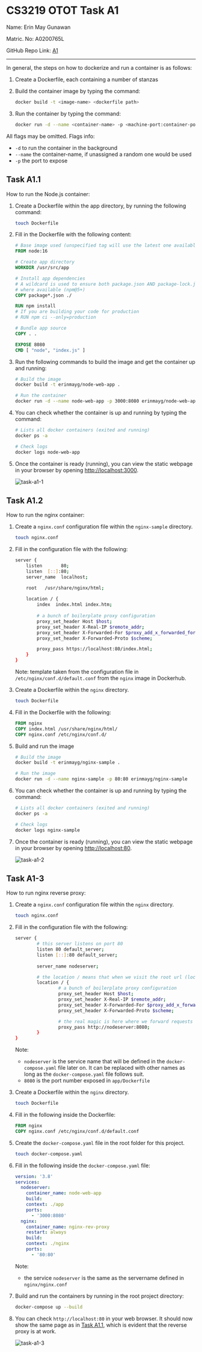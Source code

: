 # CS3219 OTOT Task A1

Name: Erin May Gunawan

Matric. No: A0200765L

GitHub Repo Link: [A1](https://github.com/erinmayg/OTOT-A1)

---

In general, the steps on how to dockerize and run a container is as follows:

1. Create a Dockerfile, each containing a number of stanzas
2. Build the container image by typing the command:

    ```bash
    docker build -t <image-name> <dockerfile path>
    ```

3. Run the container by typing the command:

    ```bash
    docker run -d --name <container-name> -p <machine-port:container-port> <image-name>
    ```

All flags may be omitted. Flags info:

- `-d` to run the container in the background
- `--name` the container-name, if unassigned a random one would be used
- `-p` the port to expose

## Task A1.1

How to run the Node.js container:

1. Create a Dockerfile within the app directory, by running the following command:

    ```bash
    touch Dockerfile
    ```

1. Fill in the Dockerfile with the following content:

    ```Dockerfile
    # Base image used (unspecified tag will use the latest one available in Dockerhub)
    FROM node:16

    # Create app directory
    WORKDIR /usr/src/app

    # Install app dependencies
    # A wildcard is used to ensure both package.json AND package-lock.json are copied
    # where available (npm@5+)
    COPY package*.json ./

    RUN npm install
    # If you are building your code for production
    # RUN npm ci --only=production

    # Bundle app source
    COPY . .

    EXPOSE 8080
    CMD [ "node", "index.js" ]
    ```

1. Run the following commands to build the image and get the container up and running:

    ```bash
    # Build the image
    docker build -t erinmayg/node-web-app .

    # Run the container
    docker run -d --name node-web-app -p 3000:8080 erinmayg/node-web-app
    ```

1. You can check whether the container is up and running by typing the command:

    ```bash
    # Lists all docker containers (exited and running)
    docker ps -a

    # Check logs
    docker logs node-web-app
    ```

1. Once the container is ready (running), you can view the static webpage in your browser by opening <http://localhost:3000>.

    ![task-a1-1](A1-1.png)

## Task A1.2

How to run the nginx container:

1. Create a `nginx.conf` configuration file within the `nginx-sample` directory.

    ```bash
    touch nginx.conf
    ```

2. Fill in the configuration file with the following:

    ```bash
    server {
        listen       80;
        listen  [::]:80;
        server_name  localhost;

        root   /usr/share/nginx/html;
        
        location / {
            index  index.html index.htm;
            
            # a bunch of boilerplate proxy configuration
            proxy_set_header Host $host;
            proxy_set_header X-Real-IP $remote_addr;
            proxy_set_header X-Forwarded-For $proxy_add_x_forwarded_for;
            proxy_set_header X-Forwarded-Proto $scheme;

            proxy_pass https://localhost:80/index.html;
        }
    }
    ```

    Note: template taken from the configuration file in `/etc/nginx/conf.d/default.conf` from the `nginx` image in Dockerhub.

3. Create a Dockerfile within the `nginx` directory.

    ```bash
    touch Dockerfile
    ```

4. Fill in the Dockerfile with the following:

    ```Dockerfile
    FROM nginx
    COPY index.html /usr/share/nginx/html/
    COPY nginx.conf /etc/nginx/conf.d/
    ```

5. Build and run the image

    ```bash
    # Build the image
    docker build -t erinmayg/nginx-sample .

    # Run the image
    docker run -d --name nginx-sample -p 80:80 erinmayg/nginx-sample
    ```

6. You can check whether the container is up and running by typing the command:

    ```bash
    # Lists all docker containers (exited and running)
    docker ps -a

    # Check logs
    docker logs nginx-sample
    ```

7. Once the container is ready (running), you can view the static webpage in your browser by opening <http://localhost:80>.

    ![task-a1-2](A1-2.png)

## Task A1-3

How to run nginx reverse proxy:

1. Create a `nginx.conf` configuration file within the `nginx` directory.

    ```bash
    touch nginx.conf
    ```

2. Fill in the configuration file with the following:

    ```bash
    server {
            # this server listens on port 80
            listen 80 default_server;
            listen [::]:80 default_server;
            
            server_name nodeserver;

            # the location / means that when we visit the root url (localhost:80/), we use this configuration
            location / {
                    # a bunch of boilerplate proxy configuration
                    proxy_set_header Host $host;
                    proxy_set_header X-Real-IP $remote_addr;
                    proxy_set_header X-Forwarded-For $proxy_add_x_forwarded_for;
                    proxy_set_header X-Forwarded-Proto $scheme;

                    # the real magic is here where we forward requests to the address that the Node.js server is running on
                    proxy_pass http://nodeserver:8080;
            }
    }
    ```

    Note:
    - `nodeserver` is the service name that will be defined in the `docker-compose.yaml` file later on. It can be replaced with other names as long as the `docker-compose.yaml` file follows suit.
    - `8080` is the port number exposed in `app/Dockerfile`

3. Create a Dockerfile within the `nginx` directory.

    ```bash
    touch Dockerfile
    ```

4. Fill in the following inside the Dockerfile:

    ```Dockerfile
    FROM nginx
    COPY nginx.conf /etc/nginx/conf.d/default.conf
    ```

5. Create the `docker-compose.yaml` file in the root folder for this project.

    ```bash
    touch docker-compose.yaml
    ```

6. Fill in the following inside the `docker-compose.yaml` file:

    ```yaml
    version: '3.8'
    services:
      nodeserver:
        container_name: node-web-app
        build:
        context: ./app
        ports:
          - '3000:8080'
      nginx:
        container_name: nginx-rev-proxy
        restart: always
        build:
        context: ./nginx
        ports:
          - '80:80'
    ```

    Note:
    - the service `nodeserver` is the same as the servername defined in `nginx/nginx.conf`

7. Build and run the containers by running in the root project directory:

    ```bash
    docker-compose up --build
    ```

8. You can check `http://localhost:80` in your web browser. It should now show the same page as in [Task A1.1](#task-a11), which is evident that the reverse proxy is at work.

    ![task-a1-3](A1-3.png)
